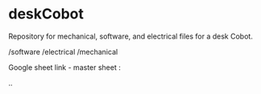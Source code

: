 # deskCobot
Repository for mechanical, software, and electrical files for a desk Cobot. 

/software 
/electrical 
/mechanical 


Google sheet link - master sheet : 

..
